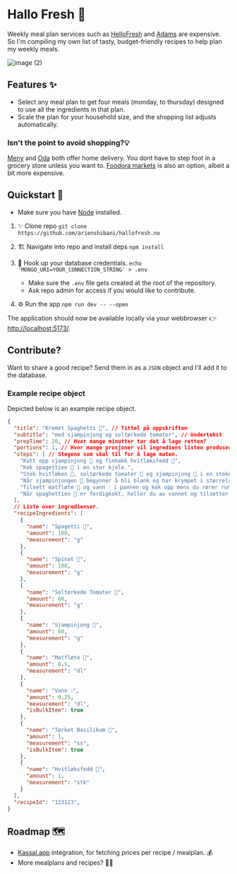 # Hallo Fresh 🥛

Weekly meal plan services such as [HelloFresh](https://www.hellofresh.no/) and [Adams](https://www.adamsmatkasse.no/) are expensive. So I'm compiling my own list of tasty, budget-friendly recipes to help plan my weekly meals.

![image (2)](https://github.com/user-attachments/assets/b7c2e95b-0f8a-4964-9d49-9773c2659c85)

## Features ✨ 

* Select any meal plan to get four meals (monday, to thursday) designed to use all the ingredients in that plan.
* Scale the plan for your household size, and the shopping list adjusts automatically.

### Isn't the point to avoid shopping?💡
[Meny](https://meny.no/nettbutikk/) and [Oda](https://oda.com/no/) both offer home delivery. You dont have to step foot in a grocery store unless you want to. [Foodora markets](https://www.foodora.no/groceries) is also an option, albeit a bit more expensive.

## Quickstart 🚀

* Make sure you have [Node](https://nodejs.org/en/download) installed.

1. ✨ Clone repo `git clone https://github.com/arienshibani/hallofresh.no`

2. 🏗️ Navigate into repo and install deps `npm install`

3. 🔗 Hook up your database credentials. `echo 'MONGO_URI=YOUR_CONNECTION_STRING' > .env`
    * Make sure the `.env` file gets created at the root of the repository.
    * Ask repo admin for access if you would like to contribute.

3. ⚙️ Run the app  `npm run dev -- --open`

The application should now be available locally via your webbrowser 👉 <http://localhost:5173/>.

## Contribute?

Want to share a good recipe? Send them in as a `JSON` object and I'll add it to the database. 

### Example recipe object
Depicted below is an example recipe object.

```json
{
  "title": "Kremet Spaghetti 🍝", // Tittel på oppskriften
  "subtitle": "med sjampinjong og soltørkede tomater", // Undertekst
  "prepTime": 20, // Hvor mange minutter tar det å lage retten?
  "portions": 1, // Hvor mange prosjoner vil ingrediens listen produsere?
  "steps": [ // Stegene som skal til for å lage maten.
    "Kutt opp sjampinjong 🍄 og finhakk hvitløksfedd 🧄",
    "Kok spagettien 🌾 i en stor kjele.",
    "Stek hvitløken 🧄, soltørkede tomater 🍅 og sjampinjong 🍄 i en stekepanne i cirka 10 minutter på medium-høy varme.",
    "Når sjampinjongen 🍄 begynner å bli blank og har krympet i størrelse kan du tilsette basilikum 🌿 og salt / pepper 🧂. La det surre litt på svak varme.",
    "Tilsett matfløte 🥛 og vann 💧 i pannen og kok opp mens du rører rundt. Tilsett cirka 1 håndfull spinat 🥬 og la det synke sammen i sausen.",
    "Når spaghettien 🌾 er ferdigkokt, heller du av vannet og tilsetter sausen. Server gjerne med maldonsalt og/eller parmesan ost hvis du har det."
  ],
  // Liste over ingredienser. 
  "recipeIngredients": [
    {
      "name": "Spagetti 🌾", 
      "amount": 100,
      "measurement": "g"
    },
    {
      "name": "Spinat 🥬",
      "amount": 100,
      "measurement": "g"
    },
    {
      "name": "Soltørkede Tomater 🍅",
      "amount": 60,
      "measurement": "g"
    },
    {
      "name": "Sjampinjong 🍄",
      "amount": 60,
      "measurement": "g"
    },
    {
      "name": "Matfløte 🥛",
      "amount": 0.5,
      "measurement": "dl"
    },
    {
      "name": "Vann 💧",
      "amount": 0.25,
      "measurement": "dl",
      "isBulkItem": true
    },
    {
      "name": "Tørket Basilikum 🌿",
      "amount": 1,
      "measurement": "ss",
      "isBulkItem": true
    },
    {
      "name": "Hvitløksfedd 🧄",
      "amount": 1,
      "measurement": "stk"
    }
  ],
  "recipeId": "123123",
}
```

## Roadmap 🗺️
* [Kassal.app](https://kassal.app/) integration, for fetching prices per recipe / mealplan. 💰
* More mealplans and recipes? 🤷‍♂️
